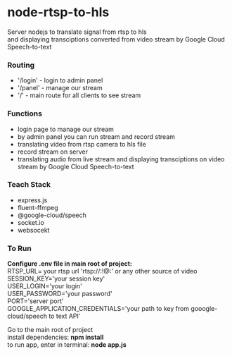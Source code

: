 # node-rtsp-to-hls

Server nodejs to translate signal from rtsp to hls<br>
and displaying transciptions converted from video stream by Google Cloud Speech-to-text

### Routing

- '/login' - login to admin panel
- '/panel' - manage our stream
- '/' - main route for all clients to see stream

### Functions

- login page to manage our stream
- by admin panel you can run stream and record stream
- translating video from rtsp camera to hls file
- record stream on server
- translating audio from live stream and displaying transciptions on video stream by Google Cloud Speech-to-text

### Teach Stack

- express.js
- fluent-ffmpeg
- @google-cloud/speech
- socket.io
- websocekt

### To Run

**Configure .env file in main root of project:<br>**
RTSP_URL= your rtsp url 'rtsp://<login>:<password>!@<ip>:<port>' or any other source of video<br>
SESSION_KEY='your session key'<br>
USER_LOGIN='your login'<br>
USER_PASSWORD='your password'<br>
PORT='server port'<br>
GOOGLE_APPLICATION_CREDENTIALS='your path to key from gooogle-cloud/speech to text API'<br>

Go to the main root of project<br>
install dependencies: **npm install**<br>
to run app, enter in terminal: **node app.js**
